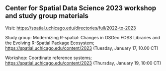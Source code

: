 ## Center for Spatial Data Science 2023 workshop and study group materials

Visit: https://spatial.uchicago.edu/directories/full/2022-to-2023

Study group: Modernizing R-spatial: Changes in OSGeo FOSS Libraries and the Evolving R-Spatial Package Ecosystem; https://spatial.uchicago.edu/content/2023 (Tuesday, January 17, 10.00 CT)

Workshop: Coordinate reference systems; https://spatial.uchicago.edu/content/2023 (Thursday, January 19, 10:00 CT)


